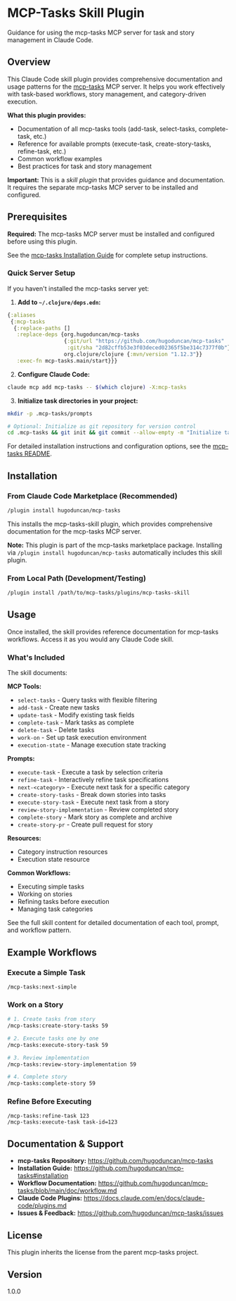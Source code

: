 # MCP-Tasks Skill Plugin

Guidance for using the mcp-tasks MCP server for task and story management in Claude Code.

## Overview

This Claude Code skill plugin provides comprehensive documentation and usage patterns for the [mcp-tasks](https://github.com/hugoduncan/mcp-tasks) MCP server. It helps you work effectively with task-based workflows, story management, and category-driven execution.

**What this plugin provides:**
- Documentation of all mcp-tasks tools (add-task, select-tasks, complete-task, etc.)
- Reference for available prompts (execute-task, create-story-tasks, refine-task, etc.)
- Common workflow examples
- Best practices for task and story management

**Important:** This is a *skill plugin* that provides guidance and documentation. It requires the separate mcp-tasks MCP server to be installed and configured.

## Prerequisites

**Required:** The mcp-tasks MCP server must be installed and configured before using this plugin.

See the [mcp-tasks Installation Guide](https://github.com/hugoduncan/mcp-tasks#installation) for complete setup instructions.

### Quick Server Setup

If you haven't installed the mcp-tasks server yet:

1. **Add to `~/.clojure/deps.edn`:**

```clojure
{:aliases
 {:mcp-tasks
  {:replace-paths []
   :replace-deps {org.hugoduncan/mcp-tasks
                  {:git/url "https://github.com/hugoduncan/mcp-tasks"
                   :git/sha "2d82cffb53e3f03deced02365f5be314c7377f0b"}
                  org.clojure/clojure {:mvn/version "1.12.3"}}
   :exec-fn mcp-tasks.main/start}}}
```

2. **Configure Claude Code:**

```bash
claude mcp add mcp-tasks -- $(which clojure) -X:mcp-tasks
```

3. **Initialize task directories in your project:**

```bash
mkdir -p .mcp-tasks/prompts

# Optional: Initialize as git repository for version control
cd .mcp-tasks && git init && git commit --allow-empty -m "Initialize task tracking" && cd ..
```

For detailed installation instructions and configuration options, see the [mcp-tasks README](https://github.com/hugoduncan/mcp-tasks).

## Installation

### From Claude Code Marketplace (Recommended)

```bash
/plugin install hugoduncan/mcp-tasks
```

This installs the mcp-tasks-skill plugin, which provides comprehensive documentation for the mcp-tasks MCP server.

**Note:** This plugin is part of the mcp-tasks marketplace package. Installing via `/plugin install hugoduncan/mcp-tasks` automatically includes this skill plugin.

### From Local Path (Development/Testing)

```bash
/plugin install /path/to/mcp-tasks/plugins/mcp-tasks-skill
```

## Usage

Once installed, the skill provides reference documentation for mcp-tasks workflows. Access it as you would any Claude Code skill.

### What's Included

The skill documents:

**MCP Tools:**
- `select-tasks` - Query tasks with flexible filtering
- `add-task` - Create new tasks
- `update-task` - Modify existing task fields
- `complete-task` - Mark tasks as complete
- `delete-task` - Delete tasks
- `work-on` - Set up task execution environment
- `execution-state` - Manage execution state tracking

**Prompts:**
- `execute-task` - Execute a task by selection criteria
- `refine-task` - Interactively refine task specifications
- `next-<category>` - Execute next task for a specific category
- `create-story-tasks` - Break down stories into tasks
- `execute-story-task` - Execute next task from a story
- `review-story-implementation` - Review completed story
- `complete-story` - Mark story as complete and archive
- `create-story-pr` - Create pull request for story

**Resources:**
- Category instruction resources
- Execution state resource

**Common Workflows:**
- Executing simple tasks
- Working on stories
- Refining tasks before execution
- Managing task categories

See the full skill content for detailed documentation of each tool, prompt, and workflow pattern.

## Example Workflows

### Execute a Simple Task

```
/mcp-tasks:next-simple
```

### Work on a Story

```bash
# 1. Create tasks from story
/mcp-tasks:create-story-tasks 59

# 2. Execute tasks one by one
/mcp-tasks:execute-story-task 59

# 3. Review implementation
/mcp-tasks:review-story-implementation 59

# 4. Complete story
/mcp-tasks:complete-story 59
```

### Refine Before Executing

```
/mcp-tasks:refine-task 123
/mcp-tasks:execute-task task-id=123
```

## Documentation & Support

- **mcp-tasks Repository:** https://github.com/hugoduncan/mcp-tasks
- **Installation Guide:** https://github.com/hugoduncan/mcp-tasks#installation
- **Workflow Documentation:** https://github.com/hugoduncan/mcp-tasks/blob/main/doc/workflow.md
- **Claude Code Plugins:** https://docs.claude.com/en/docs/claude-code/plugins.md
- **Issues & Feedback:** https://github.com/hugoduncan/mcp-tasks/issues

## License

This plugin inherits the license from the parent mcp-tasks project.

## Version

1.0.0
